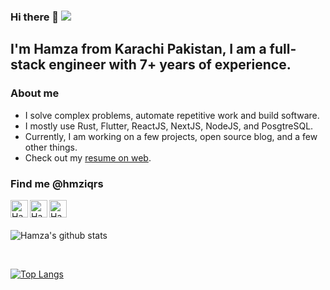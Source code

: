 ### Hi there 👋 ![](https://visitor-badge.glitch.me/badge?page_id=hmziqrs.hmziqrs)


## I'm Hamza from Karachi Pakistan, I am a full-stack engineer with 7+ years of experience.

### About me

- I solve complex problems, automate repetitive work and build software.
- I mostly use Rust, Flutter, ReactJS, NextJS, NodeJS, and PosgtreSQL.
- Currently, I am working on a few projects, open source blog, and a few other things.
- Check out my <a href="https://hackerhgl-cv.web.app" target="_blank">resume on web</a>.

### Find me @hmziqrs

<a href="https://linkedin.com/in/hmziqrs/" target="_blank">
  <img align="left" alt="Hamza's LinkedIn" width="28px" src="https://cdn.jsdelivr.net/npm/simple-icons@v3/icons/linkedin.svg" />
</a>
<a href="https://x.com/hmziqrs/" target="_blank">
  <img align="left" alt="Hamza's Facebook" width="28px" src="https://cdn.jsdelivr.net/npm/simple-icons@13.13.0/icons/x.svg" />
</a>
<a href="https://reddit.com/user/hmziqrs/" target="_blank">
  <img align="left" alt="Hamza's Reddit" width="28px" src="https://cdn.jsdelivr.net/npm/simple-icons@v3/icons/reddit.svg" />
</a>


<br />
<br />

![Hamza's github stats](https://github-readme-stats.vercel.app/api?username=hmziqrs&include_all_commits=true&count_private=true&show_icons=true&line_height=20&theme=radical)

<br />

[![Top Langs](https://github-readme-stats.vercel.app/api/top-langs/?username=hmziqrs&count_private=true&layout=compact&text_color=daf7dc&bg_color=151515)](https://github.com/hmziqrs/github-readme-stats)
